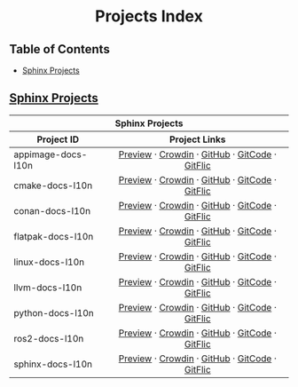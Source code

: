 <div align="center">
<h1 id="projects-index">Projects Index</h1>
</div>

<h2 id="table-of-contents">Table of Contents</h2>

<ul>
  <li><a href="#sphinx-projects">Sphinx Projects</a></li>
</ul>

<h2 id="sphinx-projects"><a href="#table-of-contents">Sphinx Projects</a></h2>

<div align="center">
<table>
  <thead>
    <tr>
      <th rowspan="1" colspan="2" align="center" style="text-align: center;"><div>Sphinx Projects</div></th>
    </tr>
    <tr>
      <th rowspan="1" colspan="1" align="center" style="text-align: center;"><div>Project ID</div></th>
      <th rowspan="1" colspan="1" align="center" style="text-align: center;"><div>Project Links</div></th>
    </tr>
  </thead>
  <tbody>
    <tr>
      <td rowspan="1" colspan="1" align="left"   style="text-align: left;"  ><div class="project-id">appimage-docs-l10n</div></td>
      <td rowspan="1" colspan="1" align="center" style="text-align: center;"><div class="project-links">
        <a href="https://projects.localizethedocs.org/appimage-docs-l10n">Preview</a> ·
        <a href="https://localizethedocs.crowdin.com/appimage-docs-l10n">Crowdin</a> ·
        <a href="https://github.com/localizethedocs/appimage-docs-l10n">GitHub</a> ·
        <a href="https://gitcode.com/localizethedocs/appimage-docs-l10n">GitCode</a> ·
        <a href="https://gitflic.ru/project/localizethedocs/appimage-docs-l10n">GitFlic</a>
      </div></td>
    </tr>
    <tr>
      <td rowspan="1" colspan="1" align="left"   style="text-align: left;"  ><div class="project-id">cmake-docs-l10n</div></td>
      <td rowspan="1" colspan="1" align="center" style="text-align: center;"><div class="project-links">
        <a href="https://projects.localizethedocs.org/cmake-docs-l10n">Preview</a> ·
        <a href="https://localizethedocs.crowdin.com/cmake-docs-l10n">Crowdin</a> ·
        <a href="https://github.com/localizethedocs/cmake-docs-l10n">GitHub</a> ·
        <a href="https://gitcode.com/localizethedocs/cmake-docs-l10n">GitCode</a> ·
        <a href="https://gitflic.ru/project/localizethedocs/cmake-docs-l10n">GitFlic</a>
      </div></td>
    </tr>
    <tr>
      <td rowspan="1" colspan="1" align="left"   style="text-align: left;"  ><div class="project-id">conan-docs-l10n</div></td>
      <td rowspan="1" colspan="1" align="center" style="text-align: center;"><div class="project-links">
        <a href="https://projects.localizethedocs.org/conan-docs-l10n">Preview</a> ·
        <a href="https://localizethedocs.crowdin.com/conan-docs-l10n">Crowdin</a> ·
        <a href="https://github.com/localizethedocs/conan-docs-l10n">GitHub</a> ·
        <a href="https://gitcode.com/localizethedocs/conan-docs-l10n">GitCode</a> ·
        <a href="https://gitflic.ru/project/localizethedocs/conan-docs-l10n">GitFlic</a>
      </div></td>
    </tr>
    <tr>
      <td rowspan="1" colspan="1" align="left"   style="text-align: left;"  ><div class="project-id">flatpak-docs-l10n</div></td>
      <td rowspan="1" colspan="1" align="center" style="text-align: center;"><div class="project-links">
        <a href="https://projects.localizethedocs.org/flatpak-docs-l10n">Preview</a> ·
        <a href="https://localizethedocs.crowdin.com/flatpak-docs-l10n">Crowdin</a> ·
        <a href="https://github.com/localizethedocs/flatpak-docs-l10n">GitHub</a> ·
        <a href="https://gitcode.com/localizethedocs/flatpak-docs-l10n">GitCode</a> ·
        <a href="https://gitflic.ru/project/localizethedocs/flatpak-docs-l10n">GitFlic</a>
      </div></td>
    </tr>
    <tr>
      <td rowspan="1" colspan="1" align="left"   style="text-align: left;"  ><div class="project-id">linux-docs-l10n</div></td>
      <td rowspan="1" colspan="1" align="center" style="text-align: center;"><div class="project-links">
        <a href="https://projects.localizethedocs.org/linux-docs-l10n">Preview</a> ·
        <a href="https://localizethedocs.crowdin.com/linux-docs-l10n">Crowdin</a> ·
        <a href="https://github.com/localizethedocs/linux-docs-l10n">GitHub</a> ·
        <a href="https://gitcode.com/localizethedocs/linux-docs-l10n">GitCode</a> ·
        <a href="https://gitflic.ru/project/localizethedocs/linux-docs-l10n">GitFlic</a>
      </div></td>
    </tr>
    <tr>
      <td rowspan="1" colspan="1" align="left"   style="text-align: left;"  ><div class="project-id">llvm-docs-l10n</div></td>
      <td rowspan="1" colspan="1" align="center" style="text-align: center;"><div class="project-links">
        <a href="https://projects.localizethedocs.org/llvm-docs-l10n">Preview</a> ·
        <a href="https://localizethedocs.crowdin.com/llvm-docs-l10n">Crowdin</a> ·
        <a href="https://github.com/localizethedocs/llvm-docs-l10n">GitHub</a> ·
        <a href="https://gitcode.com/localizethedocs/llvm-docs-l10n">GitCode</a> ·
        <a href="https://gitflic.ru/project/localizethedocs/llvm-docs-l10n">GitFlic</a>
      </div></td>
    </tr>
    <tr>
      <td rowspan="1" colspan="1" align="left"   style="text-align: left;"  ><div class="project-id">python-docs-l10n</div></td>
      <td rowspan="1" colspan="1" align="center" style="text-align: center;"><div class="project-links">
        <a href="https://projects.localizethedocs.org/python-docs-l10n">Preview</a> ·
        <a href="https://localizethedocs.crowdin.com/python-docs-l10n">Crowdin</a> ·
        <a href="https://github.com/localizethedocs/python-docs-l10n">GitHub</a> ·
        <a href="https://gitcode.com/localizethedocs/python-docs-l10n">GitCode</a> ·
        <a href="https://gitflic.ru/project/localizethedocs/python-docs-l10n">GitFlic</a>
      </div></td>
    </tr>
    <tr>
      <td rowspan="1" colspan="1" align="left"   style="text-align: left;"  ><div class="project-id">ros2-docs-l10n</div></td>
      <td rowspan="1" colspan="1" align="center" style="text-align: center;"><div class="project-links">
        <a href="https://projects.localizethedocs.org/ros2-docs-l10n">Preview</a> ·
        <a href="https://localizethedocs.crowdin.com/ros2-docs-l10n">Crowdin</a> ·
        <a href="https://github.com/localizethedocs/ros2-docs-l10n">GitHub</a> ·
        <a href="https://gitcode.com/localizethedocs/ros2-docs-l10n">GitCode</a> ·
        <a href="https://gitflic.ru/project/localizethedocs/ros2-docs-l10n">GitFlic</a>
      </div></td>
    </tr>
    <tr>
      <td rowspan="1" colspan="1" align="left"   style="text-align: left;"  ><div class="project-id">sphinx-docs-l10n</div></td>
      <td rowspan="1" colspan="1" align="center" style="text-align: center;"><div class="project-links">
        <a href="https://projects.localizethedocs.org/sphinx-docs-l10n">Preview</a> ·
        <a href="https://localizethedocs.crowdin.com/sphinx-docs-l10n">Crowdin</a> ·
        <a href="https://github.com/localizethedocs/sphinx-docs-l10n">GitHub</a> ·
        <a href="https://gitcode.com/localizethedocs/sphinx-docs-l10n">GitCode</a> ·
        <a href="https://gitflic.ru/project/localizethedocs/sphinx-docs-l10n">GitFlic</a>
      </div></td>
    </tr>
  </tbody>
</table>
</div>
